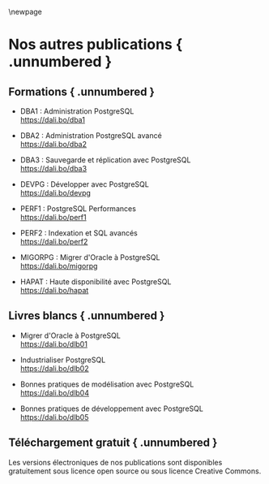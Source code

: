 \newpage

<div class="notes">

# Nos autres publications { .unnumbered }

## Formations { .unnumbered }

* DBA1 : Administration PostgreSQL   
  <https://dali.bo/dba1>

* DBA2 : Administration PostgreSQL avancé   
  <https://dali.bo/dba2>

* DBA3 : Sauvegarde et réplication avec PostgreSQL   
  <https://dali.bo/dba3>

* DEVPG : Développer avec PostgreSQL   
  <https://dali.bo/devpg>

* PERF1 : PostgreSQL Performances   
  <https://dali.bo/perf1>

* PERF2 : Indexation et SQL avancés   
  <https://dali.bo/perf2>

* MIGORPG : Migrer d'Oracle à PostgreSQL   
  <https://dali.bo/migorpg>

* HAPAT : Haute disponibilité avec PostgreSQL   
  <https://dali.bo/hapat>

## Livres blancs { .unnumbered }

* Migrer d'Oracle à PostgreSQL   
  <https://dali.bo/dlb01>

* Industrialiser PostgreSQL   
  <https://dali.bo/dlb02>

* Bonnes pratiques de modélisation avec PostgreSQL   
  <https://dali.bo/dlb04>

* Bonnes pratiques de développement avec PostgreSQL   
  <https://dali.bo/dlb05>

## Téléchargement gratuit { .unnumbered }

Les versions électroniques de nos publications sont disponibles gratuitement
sous licence open source ou sous licence Creative Commons.

</div>